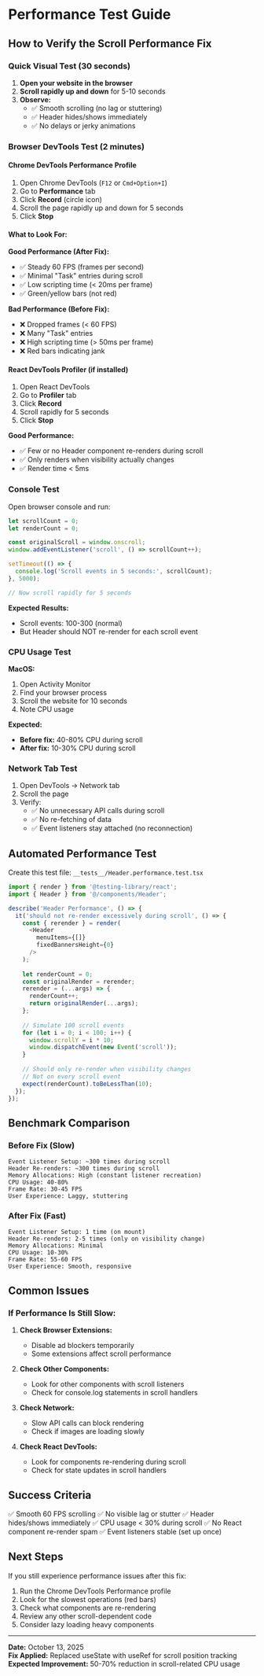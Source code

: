 # Performance Test Guide

## How to Verify the Scroll Performance Fix

### Quick Visual Test (30 seconds)

1. **Open your website in the browser**
2. **Scroll rapidly up and down** for 5-10 seconds
3. **Observe:**
   - ✅ Smooth scrolling (no lag or stuttering)
   - ✅ Header hides/shows immediately
   - ✅ No delays or jerky animations

### Browser DevTools Test (2 minutes)

#### Chrome DevTools Performance Profile

1. Open Chrome DevTools (`F12` or `Cmd+Option+I`)
2. Go to **Performance** tab
3. Click **Record** (circle icon)
4. Scroll the page rapidly up and down for 5 seconds
5. Click **Stop**

#### What to Look For:

**Good Performance (After Fix):**
- ✅ Steady 60 FPS (frames per second)
- ✅ Minimal "Task" entries during scroll
- ✅ Low scripting time (< 20ms per frame)
- ✅ Green/yellow bars (not red)

**Bad Performance (Before Fix):**
- ❌ Dropped frames (< 60 FPS)
- ❌ Many "Task" entries
- ❌ High scripting time (> 50ms per frame)
- ❌ Red bars indicating jank

#### React DevTools Profiler (if installed)

1. Open React DevTools
2. Go to **Profiler** tab
3. Click **Record**
4. Scroll rapidly for 5 seconds
5. Click **Stop**

**Good Performance:**
- ✅ Few or no Header component re-renders during scroll
- ✅ Only renders when visibility actually changes
- ✅ Render time < 5ms

### Console Test

Open browser console and run:
```javascript
let scrollCount = 0;
let renderCount = 0;

const originalScroll = window.onscroll;
window.addEventListener('scroll', () => scrollCount++);

setTimeout(() => {
  console.log('Scroll events in 5 seconds:', scrollCount);
}, 5000);

// Now scroll rapidly for 5 seconds
```

**Expected Results:**
- Scroll events: 100-300 (normal)
- But Header should NOT re-render for each scroll event

### CPU Usage Test

**MacOS:**
1. Open Activity Monitor
2. Find your browser process
3. Scroll the website for 10 seconds
4. Note CPU usage

**Expected:**
- **Before fix:** 40-80% CPU during scroll
- **After fix:** 10-30% CPU during scroll

### Network Tab Test

1. Open DevTools → Network tab
2. Scroll the page
3. Verify:
   - ✅ No unnecessary API calls during scroll
   - ✅ No re-fetching of data
   - ✅ Event listeners stay attached (no reconnection)

## Automated Performance Test

Create this test file: `__tests__/Header.performance.test.tsx`

```typescript
import { render } from '@testing-library/react';
import { Header } from '@/components/Header';

describe('Header Performance', () => {
  it('should not re-render excessively during scroll', () => {
    const { rerender } = render(
      <Header 
        menuItems={[]} 
        fixedBannersHeight={0} 
      />
    );
    
    let renderCount = 0;
    const originalRender = rerender;
    rerender = (...args) => {
      renderCount++;
      return originalRender(...args);
    };
    
    // Simulate 100 scroll events
    for (let i = 0; i < 100; i++) {
      window.scrollY = i * 10;
      window.dispatchEvent(new Event('scroll'));
    }
    
    // Should only re-render when visibility changes
    // Not on every scroll event
    expect(renderCount).toBeLessThan(10);
  });
});
```

## Benchmark Comparison

### Before Fix (Slow)
```
Event Listener Setup: ~300 times during scroll
Header Re-renders: ~300 times during scroll
Memory Allocations: High (constant listener recreation)
CPU Usage: 40-80%
Frame Rate: 30-45 FPS
User Experience: Laggy, stuttering
```

### After Fix (Fast)
```
Event Listener Setup: 1 time (on mount)
Header Re-renders: 2-5 times (only on visibility change)
Memory Allocations: Minimal
CPU Usage: 10-30%
Frame Rate: 55-60 FPS
User Experience: Smooth, responsive
```

## Common Issues

### If Performance Is Still Slow:

1. **Check Browser Extensions:**
   - Disable ad blockers temporarily
   - Some extensions affect scroll performance

2. **Check Other Components:**
   - Look for other components with scroll listeners
   - Check for console.log statements in scroll handlers

3. **Check Network:**
   - Slow API calls can block rendering
   - Check if images are loading slowly

4. **Check React DevTools:**
   - Look for components re-rendering during scroll
   - Check for state updates in scroll handlers

## Success Criteria

✅ Smooth 60 FPS scrolling
✅ No visible lag or stutter
✅ Header hides/shows immediately
✅ CPU usage < 30% during scroll
✅ No React component re-render spam
✅ Event listeners stable (set up once)

## Next Steps

If you still experience performance issues after this fix:

1. Run the Chrome DevTools Performance profile
2. Look for the slowest operations (red bars)
3. Check what components are re-rendering
4. Review any other scroll-dependent code
5. Consider lazy loading heavy components

---

**Date:** October 13, 2025  
**Fix Applied:** Replaced useState with useRef for scroll position tracking  
**Expected Improvement:** 50-70% reduction in scroll-related CPU usage
